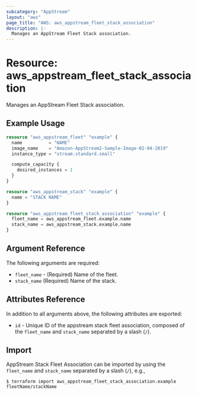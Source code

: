 ```yaml
---
subcategory: "AppStream"
layout: "aws"
page_title: "AWS: aws_appstream_fleet_stack_association"
description: |-
  Manages an AppStream Fleet Stack association.
---
```


# Resource: aws_appstream_fleet_stack_association

Manages an AppStream Fleet Stack association.

## Example Usage

```terraform
resource "aws_appstream_fleet" "example" {
  name          = "NAME"
  image_name    = "Amazon-AppStream2-Sample-Image-02-04-2019"
  instance_type = "stream.standard.small"

  compute_capacity {
    desired_instances = 1
  }
}

resource "aws_appstream_stack" "example" {
  name = "STACK NAME"
}

resource "aws_appstream_fleet_stack_association" "example" {
  fleet_name = aws_appstream_fleet.example.name
  stack_name = aws_appstream_stack.example.name
}
```

## Argument Reference

The following arguments are required:

* `fleet_name` - (Required) Name of the fleet.
* `stack_name` (Required) Name of the stack.

## Attributes Reference

In addition to all arguments above, the following attributes are exported:

* `id` - Unique ID of the appstream stack fleet association, composed of the `fleet_name` and `stack_name` separated by a slash (`/`).

## Import

AppStream Stack Fleet Association can be imported by using the `fleet_name` and `stack_name` separated by a slash (`/`), e.g.,

```
$ terraform import aws_appstream_fleet_stack_association.example fleetName/stackName
```
